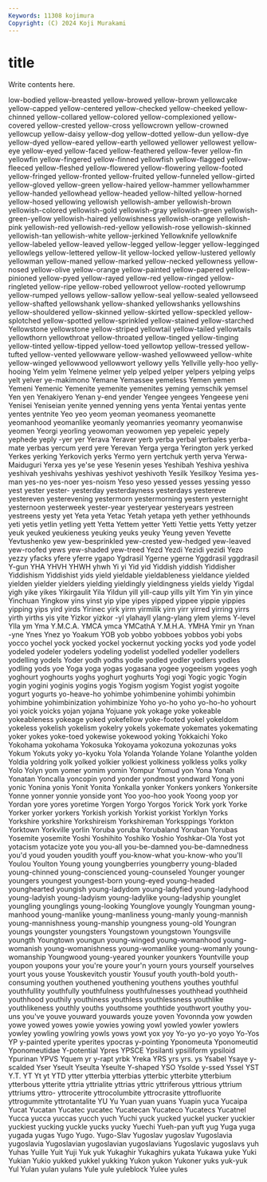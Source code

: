 ```yaml
---
Keywords: 11308 kojimura
Copyright: (C) 2024 Koji Murakami
---
```


# title

Write contents here.



low-bodied yellow-breasted yellow-browed yellow-brown yellowcake yellow-capped yellow-centered yellow-checked
yellow-cheeked yellow-chinned yellow-collared yellow-colored yellow-complexioned yellow-covered yellow-crested yellow-cross yellowcrown yellow-crowned
yellowcup yellow-daisy yellow-dog yellow-dotted yellow-dun yellow-dye yellow-dyed yellow-eared yellow-earth yellowed
yellower yellowest yellow-eye yellow-eyed yellow-faced yellow-feathered yellow-fever yellow-fin yellowfin yellow-fingered
yellow-finned yellowfish yellow-flagged yellow-fleeced yellow-fleshed yellow-flowered yellow-flowering yellow-footed yellow-fringed yellow-fronted
yellow-fruited yellow-funneled yellow-girted yellow-gloved yellow-green yellow-haired yellow-hammer yellowhammer yellow-handed yellowhead
yellow-headed yellow-hilted yellow-horned yellow-hosed yellowing yellowish yellowish-amber yellowish-brown yellowish-colored yellowish-gold
yellowish-gray yellowish-green yellowish-green-yellow yellowish-haired yellowishness yellowish-orange yellowish-pink yellowish-red yellowish-red-yellow yellowish-rose
yellowish-skinned yellowish-tan yellowish-white yellow-jerkined Yellowknife yellowknife yellow-labeled yellow-leaved yellow-legged yellow-legger
yellow-legginged yellowlegs yellow-lettered yellow-lit yellow-locked yellow-lustered yellowly yellowman yellow-maned yellow-marked
yellow-necked yellowness yellow-nosed yellow-olive yellow-orange yellow-painted yellow-papered yellow-pinioned yellow-pyed yellow-rayed
yellow-red yellow-ringed yellow-ringleted yellow-ripe yellow-robed yellowroot yellow-rooted yellowrump yellow-rumped yellows
yellow-sallow yellow-seal yellow-sealed yellowseed yellow-shafted yellowshank yellow-shanked yellowshanks yellowshins yellow-shouldered
yellow-skinned yellow-skirted yellow-speckled yellow-splotched yellow-spotted yellow-sprinkled yellow-stained yellow-starched Yellowstone yellowstone
yellow-striped yellowtail yellow-tailed yellowtails yellowthorn yellowthroat yellow-throated yellow-tinged yellow-tinging yellow-tinted
yellow-tipped yellow-toed yellowtop yellow-tressed yellow-tufted yellow-vented yellowware yellow-washed yellowweed yellow-white
yellow-winged yellowwood yellowwort yellowy yells Yellville yelly-hoo yelly-hooing Yelm yelm
Yelmene yelmer yelp yelped yelper yelpers yelping yelps yelt yelver
ye-makimono Yemane Yemassee yemeless Yemen yemen Yemeni Yemenic Yemenite yemenite
yemenites yeming yemschik yemsel Yen yen Yenakiyero Yenan y-end yender
Yengee yengees Yengeese yeni Yenisei Yeniseian yenite yenned yenning yens
yenta Yentai yentas yente yentes yentnite Yeo yeo yeom yeoman
yeomaness yeomanette yeomanhood yeomanlike yeomanly yeomanries yeomanry yeomanwise yeomen Yeorgi
yeorling yeowoman yeowomen yep yepeleic yepely yephede yeply -yer yer
Yerava Yeraver yerb yerba yerbal yerbales yerba-mate yerbas yercum yerd
yere Yerevan Yerga yerga Yerington yerk yerked Yerkes yerking Yerkovich
yerks Yermo yern yertchuk yerth yerva Yerwa-Maiduguri Yerxa yes ye'se
yese Yesenin yeses Yeshibah Yeshiva yeshiva yeshivah yeshivahs yeshivas yeshivot
yeshivoth Yesilk Yesilkoy Yesima yes-man yes-no yes-noer yes-noism Yeso yeso
yessed yesses yessing yesso yest yester yester- yesterday yesterdayness yesterdays
yestereve yestereven yesterevening yestermorn yestermorning yestern yesternight yesternoon yesterweek yester-year
yesteryear yesteryears yestreen yestreens yesty yet Yeta yeta Yetac Yetah
yetapa yeth yether yethhounds yeti yetis yetlin yetling yett Yetta
Yettem yetter Yetti Yettie yetts Yetty yetzer yeuk yeuked yeukieness
yeuking yeuks yeuky Yeung yeven Yevette Yevtushenko yew yew-besprinkled yew-crested
yew-hedged yew-leaved yew-roofed yews yew-shaded yew-treed Yezd Yezdi Yezidi yezidi
Yezo yezzy yfacks yfere yferre ygapo Ygdrasil Ygerne ygerne Yggdrasil
yggdrasil Y-gun YHA YHVH YHWH yhwh Yi yi Yid yid
Yiddish yiddish Yiddisher Yiddishism Yiddishist yids yield yieldable yieldableness yieldance
yielded yielden yielder yielders yielding yieldingly yieldingness yields yieldy Yigdal
yigh yike yikes Yikirgaulit Yila Yildun yill yill-caup yills yilt
Yim Yin yin yince Yinchuan Yingkow yins yinst yip yipe
yipes yipped yippee yippie yippies yipping yips yird yirds Yirinec
yirk yirm yirmilik yirn yirr yirred yirring yirrs yirth yirths
yis yite Yizkor yizkor -yl ylahayll ylang-ylang ylem ylems Y-level
Ylla ym Yma Y.M.C.A. YMCA ymca YMCathA Y.M.H.A. YMHA Ymir
yn Ynan -yne Ynes Ynez yo Yoakum YOB yob yobbo
yobboes yobbos yobi yobs yocco yochel yock yocked yockel yockernut
yocking yocks yod yode yodel yodeled yodeler yodelers yodeling yodelist
yodelled yodeller yodellers yodelling yodels Yoder yodh yodhs yodle yodled
yodler yodlers yodles yodling yods yoe Yoga yoga yogas yogasana
yogee yogeeism yogees yogh yoghourt yoghourts yoghs yoghurt yoghurts Yogi
yogi Yogic yogic Yogin yogin yogini yoginis yogins yogis Yogism
yogism Yogist yogist yogoite yogurt yogurts yo-heave-ho yohimbe yohimbenine yohimbi
yohimbin yohimbine yohimbinization yohimbinize Yoho yo-ho yoho yo-ho-ho yohourt yoi
yoick yoicks yojan yojana Yojuane yok yokage yoke yokeable yokeableness
yokeage yoked yokefellow yoke-footed yokel yokeldom yokeless yokelish yokelism yokelry
yokels yokemate yokemates yokemating yoker yokes yoke-toed yokewise yokewood yoking
Yokkaichi Yoko Yokohama yokohama Yokosuka Yokoyama yokozuna yokozunas yoks Yokum
Yokuts yoky yo-kyoku Yola Yolanda Yolande Yolane Yolanthe yolden Yoldia
yoldring yolk yolked yolkier yolkiest yolkiness yolkless yolks yolky Yolo
Yolyn yom yomer yomim yomin Yompur Yomud yon Yona Yonah
Yonatan Yoncalla yoncopin yond yonder yondmost yondward Yong yoni yonic
Yonina yonis Yonit Yonita Yonkalla yonker Yonkers yonkers Yonkersite Yonne
yonner yonnie yonside yont Yoo yoo-hoo yook Yoong yoop yor
Yordan yore yores yoretime Yorgen Yorgo Yorgos Yorick York york
Yorke Yorker yorker yorkers Yorkish yorkish Yorkist yorkist Yorklyn Yorks
Yorkshire yorkshire Yorkshireism Yorkshireman Yorksppings Yorkton Yorktown Yorkville yorlin Yoruba
yoruba Yorubaland Yoruban Yorubas Yosemite yosemite Yoshi Yoshihito Yoshiko Yoshio
Yoshkar-Ola Yost yot yotacism yotacize yote you you-all you-be-damned you-be-damnedness
you'd youd youden youdith youff you-know-what you-know-who you'll Youlou Youlton
Young young youngberries youngberry young-bladed young-chinned young-conscienced young-counseled Younger younger
youngers youngest youngest-born young-eyed young-headed younghearted youngish young-ladydom young-ladyfied young-ladyhood
young-ladyish young-ladyism young-ladylike young-ladyship younglet youngling younglings young-looking Younglove youngly
Youngman young-manhood young-manlike young-manliness young-manly young-mannish young-mannishness young-manship youngness young-old
Youngran youngs youngster youngsters Youngstown youngstown Youngsville youngth Youngtown youngun
young-winged young-womanhood young-womanish young-womanishness young-womanlike young-womanly young-womanship Youngwood young-yeared younker
younkers Yountville youp youpon youpons your you're youre your'n yourn
yours yourself yourselves yourt yous youse Youskevitch youstir Yousuf youth
youth-bold youth-consuming youthen youthened youthening youthens youthes youthful youthfullity youthfully
youthfulness youthfulnesses youthhead youthheid youthhood youthily youthiness youthless youthlessness youthlike
youthlikeness youthly youths youthsome youthtide youthwort youthy you-uns you've youve
youward youwards youze yoven Yovonnda yow yowden yowe yowed yowes
yowie yowies yowing yowl yowled yowler yowlers yowley yowling yowlring
yowls yows yowt yox yoy Yo-yo yo-yo yoyo Yo-Yos YP
y-painted yperite yperites ypocras y-pointing Yponomeuta Yponomeutid Yponomeutidae Y-potential Ypres
YPSCE Ypsilanti ypsiliform ypsiloid Ypurinan YPVS Yquem yr y-rapt yrbk
Yreka YRS yrs yrs. ys Ysabel Ysaye y-scalded Yser Yseult
Yseulta Yseulte Y-shaped YSO Ysolde y-ssed Yssel YST Y.T. YT
Yt yt YTD ytter ytterbia ytterbias ytterbic ytterbite ytterbium ytterbous
ytterite yttria yttrialite yttrias yttric yttriferous yttrious yttrium yttriums yttro-
yttrocerite yttrocolumbite yttrocrasite yttrofluorite yttrogummite yttrotantalite YU Yu Yuan yuan
yuans Yuapin yuca Yucaipa Yucat Yucatan Yucatec yucatec Yucatecan Yucateco
Yucatecs Yucatnel Yucca yucca yuccas yucch yuch Yuchi yuck yucked
yuckel yucker yuckier yuckiest yucking yuckle yucks yucky Yuechi Yueh-pan
yuft yug Yuga yuga yugada yugas Yugo Yugo. Yugo-Slav Yugoslav
yugoslav Yugoslavia yugoslavia Yugoslavian yugoslavian yugoslavians Yugoslavic yugoslavs yuh Yuhas
Yuille Yuit Yuji Yuk yuk Yukaghir Yukaghirs yukata Yukawa yuke
Yuki Yukian Yukio yukked yukkel yukking Yukon yukon Yukoner yuks
yuk-yuk Yul Yulan yulan yulans Yule yule yuleblock Yulee yules
